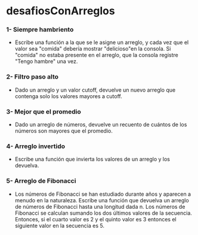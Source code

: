 # desafiosConArreglos

### 1- Siempre hambriento

* Escribe una función a la que se le asigne un arreglo, y cada vez que el valor sea "comida" debería mostrar "delicioso"en la consola. Si "comida" no estaba presente en el arreglo, que la consola registre "Tengo hambre" una vez.

### 2- Filtro paso alto

* Dado un arreglo y un valor cutoff, devuelve un nuevo arreglo que contenga solo los valores mayores a cutoff.

### 3- Mejor que el promedio

* Dado un arreglo de números, devuelve un recuento de cuántos de los números son mayores que el promedio.

### 4- Arreglo invertido

* Escribe una función que invierta los valores de un arreglo y los devuelva.

### 5- Arreglo de Fibonacci

* Los números de Fibonacci se han estudiado durante años y aparecen a menudo en la naturaleza. Escribe una función que devuelva un arreglo de números de Fibonacci hasta una longitud dada n. Los números de Fibonacci se calculan sumando los dos últimos valores de la secuencia. Entonces, si el cuarto valor es 2 y el quinto valor es 3 entonces el siguiente valor en la secuencia es 5.
